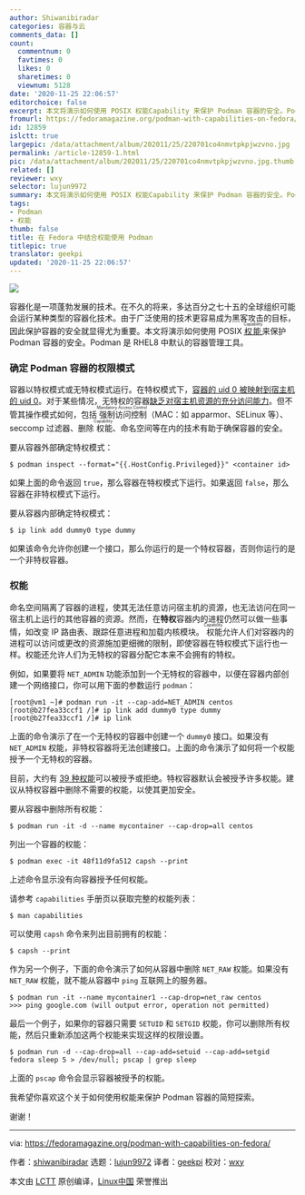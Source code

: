 ```yaml
---
author: Shiwanibiradar
categories: 容器与云
comments_data: []
count:
  commentnum: 0
  favtimes: 0
  likes: 0
  sharetimes: 0
  viewnum: 5128
date: '2020-11-25 22:06:57'
editorchoice: false
excerpt: 本文将演示如何使用 POSIX 权能Capability 来保护 Podman 容器的安全。Podman 是 RHEL8 中默认的容器管理工具。
fromurl: https://fedoramagazine.org/podman-with-capabilities-on-fedora/
id: 12859
islctt: true
largepic: /data/attachment/album/202011/25/220701co4nmvtpkpjwzvno.jpg
permalink: /article-12859-1.html
pic: /data/attachment/album/202011/25/220701co4nmvtpkpjwzvno.jpg.thumb.jpg
related: []
reviewer: wxy
selector: lujun9972
summary: 本文将演示如何使用 POSIX 权能Capability 来保护 Podman 容器的安全。Podman 是 RHEL8 中默认的容器管理工具。
tags:
- Podman
- 权能
thumb: false
title: 在 Fedora 中结合权能使用 Podman
titlepic: true
translator: geekpi
updated: '2020-11-25 22:06:57'
---
```


![](/data/attachment/album/202011/25/220701co4nmvtpkpjwzvno.jpg)


容器化是一项蓬勃发展的技术。在不久的将来，多达百分之七十五的全球组织可能会运行某种类型的容器化技术。由于广泛使用的技术更容易成为黑客攻击的目标，因此保护容器的安全就显得尤为重要。本文将演示如何使用 POSIX <ruby> <a href="https://www.linuxjournal.com/magazine/making-root-unprivileged">  权能 </a> <rt>  Capability </rt></ruby> 来保护 Podman 容器的安全。Podman 是 RHEL8 中默认的容器管理工具。


### 确定 Podman 容器的权限模式


容器以特权模式或无特权模式运行。在特权模式下，[容器的 uid 0 被映射到宿主机的 uid 0](https://linuxcontainers.org/lxc/security/#privileged-containers)。对于某些情况，无特权的容器[缺乏对宿主机资源的充分访问能力](https://github.com/containers/podman/blob/master/rootless.md)。但不管其操作模式如何，包括<ruby> 强制访问控制 <rt>  Mandatory Access Control </rt></ruby>（MAC：如 apparmor、SELinux 等）、seccomp 过滤器、删除<ruby> 权能 <rt>  Capability </rt></ruby>、命名空间等在内的技术有助于确保容器的安全。


要从容器外部确定特权模式：



```
$ podman inspect --format="{{.HostConfig.Privileged}}" <container id>

```

如果上面的命令返回 `true`，那么容器在特权模式下运行。如果返回 `false`，那么容器在非特权模式下运行。


要从容器内部确定特权模式：



```
$ ip link add dummy0 type dummy

```

如果该命令允许你创建一个接口，那么你运行的是一个特权容器，否则你运行的是一个非特权容器。


### 权能


命名空间隔离了容器的进程，使其无法任意访问宿主机的资源，也无法访问在同一宿主机上运行的其他容器的资源。然而，在**特权**容器内的进程仍然可以做一些事情，如改变 IP 路由表、跟踪任意进程和加载内核模块。<ruby> 权能 <rt>  Capability </rt></ruby>允许人们对容器内的进程可以访问或更改的资源施加更细微的限制，即使容器在特权模式下运行也一样。权能还允许人们为无特权的容器分配它本来不会拥有的特权。


例如，如果要将 `NET_ADMIN` 功能添加到一个无特权的容器中，以便在容器内部创建一个网络接口，你可以用下面的参数运行 `podman`：



```
[root@vm1 ~]# podman run -it --cap-add=NET_ADMIN centos
[root@b27fea33ccf1 /]# ip link add dummy0 type dummy
[root@b27fea33ccf1 /]# ip link

```

上面的命令演示了在一个无特权的容器中创建一个 `dummy0` 接口。如果没有 `NET_ADMIN` 权能，非特权容器将无法创建接口。上面的命令演示了如何将一个权能授予一个无特权的容器。


目前，大约有 [39 种权能](https://man7.org/linux/man-pages/man7/capabilities.7.html)可以被授予或拒绝。特权容器默认会被授予许多权能。建议从特权容器中删除不需要的权能，以使其更加安全。


要从容器中删除所有权能：



```
$ podman run -it -d --name mycontainer --cap-drop=all centos

```

列出一个容器的权能：



```
$ podman exec -it 48f11d9fa512 capsh --print

```

上述命令显示没有向容器授予任何权能。


请参考 `capabilities` 手册页以获取完整的权能列表：



```
$ man capabilities

```

可以使用 `capsh` 命令来列出目前拥有的权能：



```
$ capsh --print

```

作为另一个例子，下面的命令演示了如何从容器中删除 `NET_RAW` 权能。如果没有 `NET_RAW` 权能，就不能从容器中 `ping` 互联网上的服务器。



```
$ podman run -it --name mycontainer1 --cap-drop=net_raw centos
>>> ping google.com (will output error, operation not permitted)

```

最后一个例子，如果你的容器只需要 `SETUID` 和 `SETGID` 权能，你可以删除所有权能，然后只重新添加这两个权能来实现这样的权限设置。



```
$ podman run -d --cap-drop=all --cap-add=setuid --cap-add=setgid fedora sleep 5 > /dev/null; pscap | grep sleep

```

上面的 `pscap` 命令会显示容器被授予的权能。


我希望你喜欢这个关于如何使用权能来保护 Podman 容器的简短探索。


谢谢！




---


via: <https://fedoramagazine.org/podman-with-capabilities-on-fedora/>


作者：[shiwanibiradar](https://fedoramagazine.org/author/shiwanibiradar/) 选题：[lujun9972](https://github.com/lujun9972) 译者：[geekpi](https://github.com/geekpi) 校对：[wxy](https://github.com/wxy)


本文由 [LCTT](https://github.com/LCTT/TranslateProject) 原创编译，[Linux中国](https://linux.cn/) 荣誉推出
